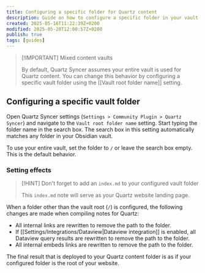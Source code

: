 ```yaml
---
title: Configuring a specific folder for Quartz content
description: Guide on how to configure a specific folder in your vault for Quartz instead of your entire vault.
created: 2025-05-16T11:22:39Z+0200
modified: 2025-05-20T12:00:57Z+0200
publish: true
tags: [guides]
---
```


> [!IMPORTANT] Mixed content vaults
>
> By default, Quartz Syncer assumes your entire vault is used for Quartz content. You can change this behavior by configuring a specific vault folder using the [[Vault root folder name]] setting.

## Configuring a specific vault folder

Open Quartz Syncer settings (`Settings > Community Plugin > Quartz Syncer`) and navigate to the `Vault root folder name` setting. Start typing the folder name in the search box. The search box in this setting automatically matches any folder in your Obsidian vault.

To use your entire vault, set the folder to `/` or leave the search box empty. This is the default behavior.

### Setting effects

> [!HINT] Don't forget to add an `index.md` to your configured vault folder
>
> This `index.md` note will serve as your Quartz website landing page.

When a folder other than the vault root (`/`) is configured, the following changes are made when compiling notes for Quartz:

- All internal links are rewritten to remove the path to the folder.
- If [[Settings/Integrations/Dataview|Dataview integration]] is enabled, all Dataview query results are rewritten to remove the path to the folder.
- All internal embeds links are rewritten to remove the path to the folder.

The final result that is deployed to your Quartz content folder is as if your configured folder is the root of your website.
